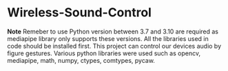 # Wireless-Sound-Control
**Note** Remeber to use Python version between 3.7 and 3.10 are required as mediapipe library only supports these versions. All the libraries used in code should be installed first.
This project can control our devices audio by figure gestures.
Various python libraries were used such as opencv, mediapipe, math, numpy, ctypes, comtypes, pycaw.

